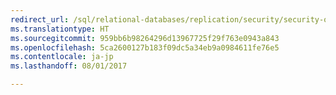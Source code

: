 ```yaml
--- 
redirect_url: /sql/relational-databases/replication/security/security-overview-replication
ms.translationtype: HT
ms.sourcegitcommit: 959bb6b98264296d13967725f29f763e0943a843
ms.openlocfilehash: 5ca2600127b183f09dc5a34eb9a0984611fe76e5
ms.contentlocale: ja-jp
ms.lasthandoff: 08/01/2017

--- 
```



